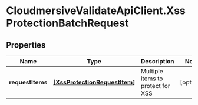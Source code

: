 # CloudmersiveValidateApiClient.XssProtectionBatchRequest

## Properties
Name | Type | Description | Notes
------------ | ------------- | ------------- | -------------
**requestItems** | [**[XssProtectionRequestItem]**](XssProtectionRequestItem.md) | Multiple items to protect for XSS | [optional] 


